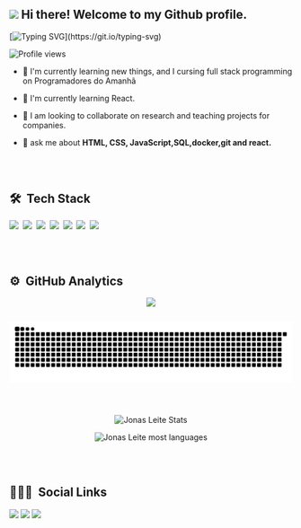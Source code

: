 
  ##


## <img src="https://raw.githubusercontent.com/kaueMarques/kaueMarques/master/hi.gif" width="30px"> Hi there! Welcome to my Github profile.

[![Typing SVG](https://readme-typing-svg.demolab.com?font=Fira+Code&pause=1000&color=36BCF7FF&random=false&width=435&height=35&lines=My+name+is+Jonas+Leite!;I'm+a+Full+Stack+developer!;I+have+20+years+old!;)](https://git.io/typing-svg)

<p align="left"> <img src="https://komarev.com/ghpvc/?username=JonasLeiteProgramador&color=blue" alt="Profile views"/> <p>





- 🔭 I'm currently learning new things, and I cursing full stack programming on Programadores do Amanhã

- 🌱 I'm currently learning React.

- 👯 I am looking to collaborate on research and teaching projects for companies.

- 💬 ask me about **HTML, CSS, JavaScript,SQL,docker,git and react.**


<br><br>

## 🛠 &nbsp;Tech Stack


<img src="https://cdn.jsdelivr.net/gh/devicons/devicon/icons/mysql/mysql-original-wordmark.svg" width="50px"/>&nbsp;
<img src="https://cdn.jsdelivr.net/gh/devicons/devicon/icons/git/git-original.svg" width="50px"/>&nbsp;
<img src="https://cdn.jsdelivr.net/gh/devicons/devicon/icons/javascript/javascript-original.svg" width="50px"/>&nbsp;
<img src="https://cdn.jsdelivr.net/gh/devicons/devicon/icons/nodejs/nodejs-original.svg" width="50px"/>&nbsp;
<img src="https://cdn.jsdelivr.net/gh/devicons/devicon/icons/html5/html5-original.svg" width="50px"/>&nbsp;
<img src="https://cdn.jsdelivr.net/gh/devicons/devicon/icons/css3/css3-original.svg" width="50px"/>&nbsp;
<img src="https://cdn.jsdelivr.net/gh/devicons/devicon@latest/icons/react/react-original.svg" width="50px"/>&nbsp;

<br><br>
## ⚙️ &nbsp;GitHub Analytics

<!--- snake -->
<div align="center">
  <img src="https://profile-counter.glitch.me/JonasLeiteProgramador/count.svg?"  />
</div>

###

<img src="https://raw.githubusercontent.com/JonasLeiteProgramador/JonasLeiteProgramador/output/snake.svg" alt="Snake animation" />

###
<br>

<p align="center">
<img width="530em" src="https://github-readme-stats.vercel.app/api?username=JonasLeiteProgramador&show_icons=true&theme=merko" alt="Jonas Leite Stats"/>
</p>
<p align="center">
<img width="530em" src="https://github-readme-stats.vercel.app/api/top-langs/?username=JonasLeiteProgramador&layout=compact&theme=merko" alt="Jonas Leite most languages"/>
</p>
<br><br>


## 👨🏽‍🦲 &nbsp;Social Links



 
<div> 
  <a href="https://www.instagram.com/jonas_dev__/" target="_blank"><img src="https://img.shields.io/badge/-Instagram-%23E4405F?style=for-the-badge&logo=instagram&logoColor=white" target="_blank"></a>
  <a href = "mailto:jonas.programador01@gmail.com"><img src="https://img.shields.io/badge/-Gmail-%23333?style=for-the-badge&logo=gmail&logoColor=white" target="_blank"></a>
  <a href="https://www.linkedin.com/in/jonas-leite-perfil/" target="_blank"><img src="https://img.shields.io/badge/-LinkedIn-%230077B5?style=for-the-badge&logo=linkedin&logoColor=white" target="_blank"></a> 
  
</div>

